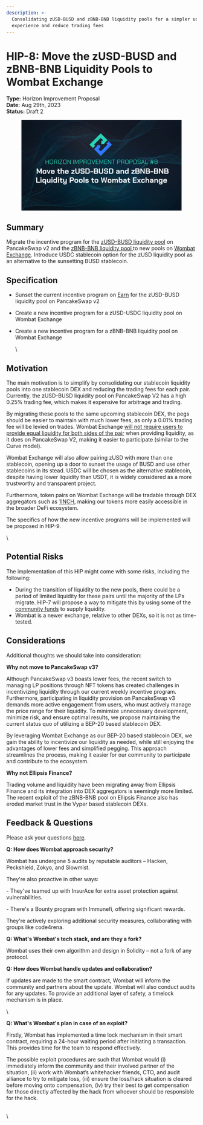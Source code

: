 ```yaml
---
description: >-
  Consolidating zUSD-BUSD and zBNB-BNB liquidity pools for a simpler user
  experience and reduce trading fees
---
```


# HIP-8: Move the zUSD-BUSD and zBNB-BNB Liquidity Pools to Wombat Exchange

**Type:** Horizon Improvement Proposal \
**Date:** Aug 29th, 2023\
**Status:** Draft 2

<figure><img src="../../../.gitbook/assets/2.png" alt=""><figcaption></figcaption></figure>

## Summary

Migrate the incentive program for the [zUSD-BUSD liquidity pool](https://pancakeswap.finance/v2/add/0xe9e7CEA3DedcA5984780Bafc599bD69ADd087D56/0xF0186490B18CB74619816CfC7FeB51cdbe4ae7b9) on PancakeSwap v2 and the [zBNB-BNB liquidity pool ](https://ellipsis.finance/pool/0x51d5B7A71F807C950A45dD8b1400E83826Fc49F3)to new pools on [Wombat Exchange](https://www.wombat.exchange/). Introduce USDC stablecoin option for the zUSD liquidity pool as an alternative to the sunsetting BUSD stablecoin.

## Specification

* &#x20;Sunset the current incentive program on [Earn](https://genesis.horizonprotocol.com/earn) for the zUSD-BUSD liquidity pool on PancakeSwap v2
* Create a new incentive program for a zUSD-USDC liquidity pool on Wombat Exchange
*   Create a new incentive program for a zBNB-BNB liquidity pool on Wombat Exchange

    \




## Motivation

The main motivation is to simplify by consolidating our stablecoin liquidity pools into one stablecoin DEX and reducing the trading fees for each pair. Currently, the zUSD-BUSD liquidity pool on PancakeSwap V2 has a high 0.25% trading fee, which makes it expensive for arbitrage and trading.&#x20;

By migrating these pools to the same upcoming stablecoin DEX, the pegs should be easier to maintain with much lower fees, as only a 0.01% trading fee will be levied on trades. Wombat Exchange [will not require users to provide equal liquidity for both sides of the pair](https://medium.com/wombat-exchange/coverage-ratio-what-is-it-and-why-is-it-healthy-for-your-deposits-36663d18bb15) when providing liquidity, as it does on PancakeSwap V2, making it easier to participate (similar to the Curve model).

Wombat Exchange will also allow pairing zUSD with more than one stablecoin, opening up a door to sunset the usage of BUSD and use other stablecoins in its stead. USDC will be chosen as the alternative stablecoin, despite having lower liquidity than USDT, it is widely considered as a more trustworthy and transparent project.

Furthermore, token pairs on Wombat Exchange will be tradable through DEX aggregators such as [1INCH](https://coinmarketcap.com/alexandria/article/what-is-1inch-1inch), making our tokens more easily accessible in the broader DeFi ecosystem.&#x20;

The specifics of how the new incentive programs will be implemented will be proposed in HIP-9.

\


## Potential Risks

The implementation of this HIP might come with some risks, including the following:

* During the transition of liquidity to the new pools, there could be a period of limited liquidity for these pairs until the majority of the LPs migrate. HIP-7 will propose a way to mitigate this by using some of the [community funds](https://academy.horizonprotocol.com/horizon-protocol/introduction/tokenomics#horizon-protocol-supply-and-inflation-policy) to supply liquidity.
* Wombat is a newer exchange, relative to other DEXs, so it is not as time-tested.

## Considerations

Additional thoughts we should take into consideration:

**Why not move to PancakeSwap v3?**

Although PancakeSwap v3 boasts lower fees, the recent switch to managing LP positions through NFT tokens has created challenges in incentivizing liquidity through our current weekly incentive program. Furthermore, participating in liquidity provision on PancakeSwap v3 demands more active engagement from users, who must actively manage the price range for their liquidity. To minimize unnecessary development, minimize risk, and ensure optimal results, we propose maintaining the current status quo of utilizing a BEP-20 based stablecoin DEX.

By leveraging Wombat Exchange as our BEP-20 based stablecoin DEX, we gain the ability to incentivize our liquidity as needed, while still enjoying the advantages of lower fees and simplified pegging. This approach streamlines the process, making it easier for our community to participate and contribute to the ecosystem.

**Why not Ellipsis Finance?**

Trading volume and liquidity have been migrating away from Ellipsis Finance and its integration into DEX aggregators is seemingly more limited. The recent exploit of the zBNB-BNB pool on Ellipsis Finance also has eroded market trust in the Vyper based stablecoin DEXs.

## Feedback & Questions

Please ask your questions [here](https://t.me/HorizonProtocol).

**Q: How does Wombat approach security?**

Wombat has undergone 5 audits by reputable auditors – Hacken, Peckshield, Zokyo, and Slowmist.&#x20;

They're also proactive in other ways:

\- They've teamed up with InsurAce for extra asset protection against vulnerabilities.

\- There's a Bounty program with Immunefi, offering significant rewards.

They're actively exploring additional security measures, collaborating with groups like code4rena.



**Q: What's Wombat's tech stack, and are they a fork?**

Wombat uses their own algorithm and design in Solidity – not a fork of any protocol.



**Q: How does Wombat handle updates and collaboration?**

If updates are made to the smart contract, Wombat will inform the community and partners about the update. Wombat will also conduct audits for any updates. To provide an additional layer of safety, a timelock mechanism is in place.

\


**Q: What's Wombat's plan in case of an exploit?**

Firstly, Wombat has implemented a time lock mechanism in their smart contract, requiring a 24-hour waiting period after initiating a transaction. This provides time for the team to respond effectively.&#x20;

The possible exploit procedures are such that Wombat would (i) immediately inform the community and their involved partner of the situation, (ii) work with Wombat’s whitehacker friends, CTO, and audit alliance to try to mitigate loss, (iii) ensure the loss/hack situation is cleared before moving onto compensation, (iv) try their best to get compensation for those directly affected by the hack from whoever should be responsible for the hack.

\
\
